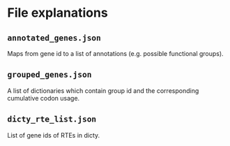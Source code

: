# File explanations

## `annotated_genes.json`
Maps from gene id to a list of annotations (e.g. possible functional groups).

## `grouped_genes.json`
A list of dictionaries which contain group id and the corresponding cumulative codon usage.

## `dicty_rte_list.json`
List of gene ids of RTEs in dicty.

